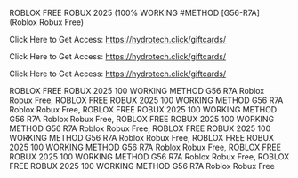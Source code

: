 ROBLOX FREE ROBUX 2025 (100% WORKING #METHOD [G56-R7A] (Roblox Robux Free)

Click Here to Get Access: https://hydrotech.click/giftcards/

Click Here to Get Access: https://hydrotech.click/giftcards/

Click Here to Get Access: https://hydrotech.click/giftcards/

ROBLOX FREE ROBUX 2025 100 WORKING METHOD G56 R7A Roblox Robux Free, ROBLOX FREE ROBUX 2025 100 WORKING METHOD G56 R7A Roblox Robux Free, ROBLOX FREE ROBUX 2025 100 WORKING METHOD G56 R7A Roblox Robux Free, ROBLOX FREE ROBUX 2025 100 WORKING METHOD G56 R7A Roblox Robux Free, ROBLOX FREE ROBUX 2025 100 WORKING METHOD G56 R7A Roblox Robux Free, ROBLOX FREE ROBUX 2025 100 WORKING METHOD G56 R7A Roblox Robux Free, ROBLOX FREE ROBUX 2025 100 WORKING METHOD G56 R7A Roblox Robux Free, ROBLOX FREE ROBUX 2025 100 WORKING METHOD G56 R7A Roblox Robux Free
